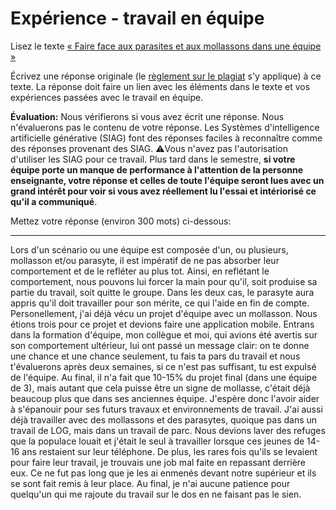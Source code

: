 # Expérience - travail en équipe

Lisez le texte [« Faire face aux parasites et aux mollassons dans une équipe »](https://etsmtl365-my.sharepoint.com/:w:/g/personal/christopher_fuhrman_etsmtl_ca/EcmQ4mhrCt5Ml9FUOiAPMmQBqtH3Z65GXrMLngDaeRCP8g?e=8JXrlf)

Écrivez une réponse originale (le [règlement sur le plagiat](https://www.etsmtl.ca/Etudes/citer-pas-plagier) s'y applique) à ce texte.
La réponse doit faire un lien avec les éléments dans le texte et vos expériences passées avec le travail en équipe.

**Évaluation:** Nous vérifierons si vous avez écrit une réponse.
Nous n'évaluerons pas le contenu de votre réponse.
Les Systèmes d'intelligence artificielle générative (SIAG) font des réponses faciles à reconnaître comme des réponses provenant des SIAG. 
⚠️Vous n'avez pas l'autorisation d'utiliser les SIAG pour ce travail. 
Plus tard dans le semestre, **si votre équipe porte un manque de performance à l'attention de la personne enseignante, votre réponse et celles de toute l'équipe seront lues avec un grand intérêt pour voir si vous avez réellement lu l'essai et intériorisé ce qu'il a communiqué**.

Mettez votre réponse (environ 300 mots) ci-dessous:

---

Lors d'un scénario ou une équipe est composée d'un, ou plusieurs, mollasson et/ou parasyte, il est impératif de ne pas absorber leur comportement et de le refléter au plus tot. Ainsi, en reflétant le comportement, nous pouvons lui forcer la main pour qu'il, soit produise sa partie du travail, soit quitte le groupe. Dans les deux cas, le parasyte aura appris qu'il doit travailler pour son mérite, ce qui l'aide en fin de compte. Personellement, j'ai déjà vécu un projet d'équipe avec un mollasson. Nous étions trois pour ce projet et devions faire une application mobile. Entrans dans la formation d'équipe, mon collègue et moi, qui avions été avertis sur son comportement ultérieur, lui ont passé un message clair: on te donne une chance et une chance seulement, tu fais ta pars du travail et nous t'évaluerons après deux semaines, si ce n'est pas suffisant, tu est expulsé de l'équipe. Au final, il n'a fait que 10-15% du projet final (dans une équipe de 3), mais autant que cela puisse être un signe de mollasse, c'était déjà beaucoup plus que dans ses anciennes équipe. J'espère donc l'avoir aider à s'épanouir pour ses futurs travaux et environnements de travail. J'ai aussi déjà travailler avec des mollassons et des parasytes, quoique pas dans un travail de LOG, mais dans un travail de parc. Nous devions laver des refuges que la populace louait et j'était le seul à travailler lorsque ces jeunes de 14-16 ans restaient sur leur téléphone. De plus, les rares fois qu'ils se levaient pour faire leur travail, je trouvais une job mal faite en repassant derrière eux. Ce ne fut pas long que je les ai enmenés devant notre supérieur et ils se sont fait remis à leur place. Au final, je n'ai aucune patience pour quelqu'un qui me rajoute du travail sur le dos en ne faisant pas le sien.